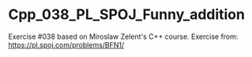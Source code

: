 # Cpp_038_PL_SPOJ_Funny_addition
Exercise #038 based on Miroslaw Zelent's C++ course.
Exercise from: https://pl.spoj.com/problems/BFN1/
